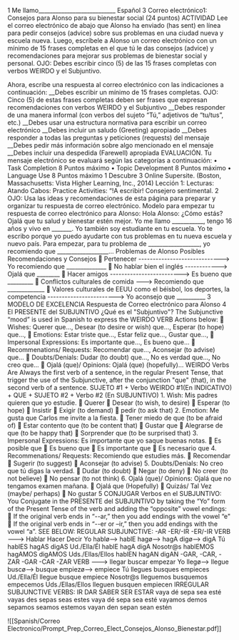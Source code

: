 1 Me llamo___________________________ Español 3 Correo electrónico1: Consejos para Alonso para su bienestar social (24 puntos) ACTIVIDAD Lee el correo electrónico de abajo que Alonso ha enviado (has sent) en línea para pedir consejos (advice) sobre sus problemas en una ciudad nueva y escuela nueva. Luego, escríbele a Alonso un correo electrónico con un mínimo de 15 frases completas en el que tú le das consejos (advice) y recomendaciones para mejorar sus problemas de bienestar social y personal. OJO: Debes escribir cinco (5) de las 15 frases completas con verbos WEIRDO y el Subjuntivo.

Ahora, escribe una respuesta al correo electrónico con las indicaciones a continuación: __Debes escribir un mínimo de 15 frases completas. OJO: Cinco (5) de estas frases completas deben ser frases que expresan recomendaciones con verbos WEIRDO y el Subjuntivo __Debes responder de una manera informal (con verbos del sujeto “Tú,” adjetivos de “tu/tus”, etc.) __Debes usar una estructura normativa para escribir un correo electrónico __Debes incluir un saludo (Greeting) apropiado __Debes responder a todas las preguntas y peticiones (requests) del mensaje __Debes pedir más información sobre algo mencionado en el mensaje __Debes incluir una despedida (Farewell) apropiada EVALUACIÓN. Tu mensaje electrónico se evaluará según las categorías a continuación: • Task Completion 8 Puntos máximo • Topic Development 8 Puntos máximo • Language Use 8 Puntos máximo 1 Descubre 3 Online Supersite. (Boston, Massachusetts: Vista Higher Learning, Inc., 2014) Lección 1: Lecturas: Atando Cabos: Practice Activities: “!A escribir! Consejero sentimental. 2 OJO: Usa las ideas y recomendaciones de esta página para preparar y organizar tu respuesta de correo electrónico. Modelo para empezar tu respuesta de correo electrónico para Alonso: Hola Alonso: ¿Cómo estás? Ojalá que tu salud y bienestar estén mejor. Yo me llamo ___________, tengo 16 años y vivo en _______. Yo también soy estudiante en tu escuela. Yo te escribo porque yo puedo ayudarte con tus problemas en tu nueva escuela y nuevo país. Para empezar, para tu problema de __________________, yo recomiendo que __________________... Problemas de Alonso Posibles Recomendaciones y Consejos  Pertenecer -----------------------------> Yo recomiendo que ______________  No hablar bien el inglés ------------> Ojalá que ________  Hacer amigos -------------------------> Es bueno que _________  Conflictos culturales de comida ---> Recomiendo que _____________  Valores culturales de EEUU como el béisbol, los deportes, la competencia ------------------------> Yo aconsejo que __________ 3 MODELO DE EXCELENCIA Respuesta de Correo electrónico para Alonso 4 El PRESENTE del SUBJUNTIVO ¿Qué es el "Subjuntivo"? The Subjunctive “mood” is used in Spanish to express the WEIRDO VERB Actions below:  Wishes: Querer que..., Desear (to desire or wish) que..., Esperar (to hope) que...,  Emotions: Estar triste que..., Estar feliz que..., Gustar que...,  Impersonal Expressions: Es importante que..., Es bueno que...  Recommenations/ Requests: Recomendar que..., Aconsejar (to advise) que...  Doubts/Denials: Dudar (to doubt) que..., No es verdad que..., No creo que...  Ojalá (que)/ Opinions: Ojalá (que) (hopefully)... WEIRDO Verbs Are Always the first verb of a sentence, in the regular Present Tense, that trigger the use of the Subjunctive, after the conjunction "que" (that), in the second verb of a sentence. SUJETO #1 + Verbo WEIRDO #1(En INDICATIVO) + QUE + SUJETO #2 + Verbo #2 (En SUBJUNTIVO) 1. Wish: Mis padres quieren que yo estudie.  Querer  Desear (to wish, to desire)  Esperar (to hope)  Insistir  Exigir (to demand)  pedir (to ask that) 2. Emotion: Me gusta que Carlos me invite a la fiesta.  Tener miedo de que (to be afraid of)  Estar contento que (to be content that)  Gustar que  Alegrarse de que (to be happy that)  Sorprender que (to be surprised that) 3. Impersonal Expressions: Es importante que yo saque buenas notas.  Es posible que  Es bueno que  Es importante que  Es necesario que 4. Recommenations/ Requests: Recomiendo que estudies más.  Recomendar  Sugerir (to suggest)  Aconsejar (to advise) 5. Doubts/Denials: No creo que tú digas la verdad.  Dudar (to doubt)  Negar (to deny)  No creer (to not believe)  No pensar (to not think) 6. Ojalá (que)/ Opinions: Ojalá que no tengamos examen mañana.  Ojalá que (Hopefully)  Quizás/ Tal Vez (maybe/ perhaps)  No gustar 5 CONJUGAR Verbos en el SUBJUNTIVO: You Conjugate in the PRESENTE del SUBJUNTIVO by taking the “Yo” form of the Present Tense of the verb and adding the “opposite” vowel endings:  If the original verb ends in “--ar,” then you add endings with the vowel “e"  If the original verb ends in “--er or –ir,” then you add endings with the vowel “a”. SEE BELOW: REGULAR SUBJUNCTIVE: -AR -ER/-IR -ER/-IR VERB ---> Hablar Hacer Decir Yo hablø--> hablE hagø--> hagA digø--> digA Tú hablES hagAS digAS Ud./Ella/Él hablE hagA digA Nosotr@s hablEMOS hagAMOS digAMOS Uds./Ellas/Ellos hablEN hagAN digAN -GAR, -CAR, -ZAR -GAR -CAR -ZAR VERB ---> llegar buscar empezar Yo llegø--> llegue buscø--> busque empiezø--> empiece Tú llegues busques empieces Ud./Ella/Él llegue busque empiece Nosotr@s lleguemos busquemos empecemos Uds./Ellas/Ellos lleguen busquen empiecen IRREGULAR SUBJUNCTIVE VERBS: IR DAR SABER SER ESTAR vaya dé sepa sea esté vayas des sepas seas estes vaya dé sepa sea esté vayamos demos sepamos seamos estemos vayan den sepan sean estén

![[Spanish/Correo Electronico/Prompt_Prep_Correo_Elect_Consejos_Alonso_Bienestar.pdf]]
